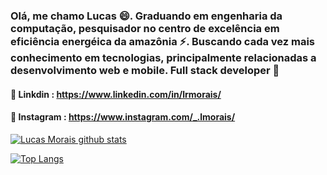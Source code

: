 ### Olá, me chamo Lucas 😄. Graduando em engenharia da computação, pesquisador no centro de excelência em eficiência energéica da amazônia ⚡. Buscando cada vez mais conhecimento em tecnologias, principalmente relacionadas a desenvolvimento web e mobile. Full stack developer 🌱
#### 💼 Linkdin : https://www.linkedin.com/in/lrmorais/
#### 🤳 Instagram : https://www.instagram.com/_.lmorais/

  [![Lucas Morais github stats](https://github-readme-stats.vercel.app/api?username=LRmorais&show_icons=true&theme=dracula)](https://github.com/brunopulis/github-readme-stats)

[![Top Langs](https://github-readme-stats.vercel.app/api/top-langs/?username=LRmorais&hide=java&layout=compact)](https://github.com/anuraghazra/github-readme-stats)
